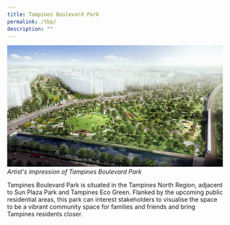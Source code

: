 ```yaml
---
title: Tampines Boulevard Park
permalink: /tbp/
description: ""
---
```

![Alt text for image on Isomer site](/images/TBP%20hero.png)
*Artist's impression of Tampines Boulevard Park*

Tampines Boulevard Park is situated in the Tampines North Region, adjacent to Sun Plaza Park and Tampines Eco Green. Flanked by the upcoming public residential areas, this park can interest stakeholders to visualise the space to be a vibrant community space for families and friends and bring Tampines residents closer.